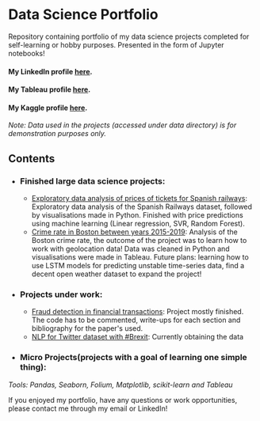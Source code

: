 # Data Science Portfolio
Repository containing portfolio of my data science projects completed for self-learning or hobby purposes. Presented in the form of Jupyter notebooks!

#### My LinkedIn profile [here](https://www.linkedin.com/in/jan-adamiak-313b85135/).
#### My Tableau profile [here](https://public.tableau.com/profile/jan.adamiak#!/).
#### My Kaggle profile [here](https://www.kaggle.com/janadamiak).

_Note: Data used in the projects (accessed under data directory) is for demonstration purposes only._

## Contents

* ### Finished large data science projects:
	* [Exploratory data analysis of prices of tickets for Spanish railways](https://github.com/JanAdamiak/data_science_portfolio/tree/master/Spanish_Railways): Exploratory data analysis of the Spanish Railways dataset, followed by visualisations made in Python. Finished with price predictions using machine learning (Linear regression, SVR, Random Forest).
	* [Crime rate in Boston between years 2015-2019](https://github.com/JanAdamiak/Crimes_in_Boston/blob/master/Fast_cleanup.ipynb): Analysis of the Boston crime rate, the outcome of the project was to learn how to work with geolocation data! Data was cleaned in Python and visualisations were made in Tableau. Future plans: learning how to use LSTM models for predicting unstable time-series data, find a decent open weather dataset to expand the project!
		
	
* ### Projects under work:
	* [Fraud detection in financial transactions](https://github.com/JanAdamiak/data_science_portfolio/tree/master/Kaggle): Project mostly finished. The code has to be commented, write-ups for each section and bibliography for the paper's used. 
	* [NLP for Twitter dataset with #Brexit](https://github.com/JanAdamiak/data_science_portfolio/tree/master/Twitter): Currently obtaining the data


* ### Micro Projects(projects with a goal of learning one simple thing): 

_Tools: Pandas, Seaborn, Folium, Matplotlib, scikit-learn and Tableau_

If you enjoyed my portfolio, have any questions or work opportunities, please contact me through my email or LinkedIn!

